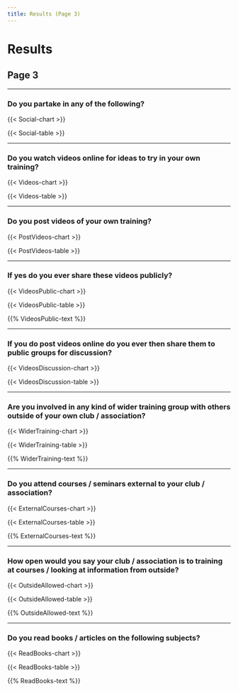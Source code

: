 ```yaml
---
title: Results (Page 3)
---
```

<script type="text/javascript" src="https://www.gstatic.com/charts/loader.js"></script>
<script type="text/javascript">google.charts.load('current', {'packages':['corechart','bar','table']});</script>

# Results 
## Page 3

***

### Do you partake in any of the following?

{{< Social-chart >}}
<script type="text/javascript">google.charts.setOnLoadCallback(drawChartSocial);</script>
<div id="chart-Social" class="chart"></div>
{{< Social-table >}}
<script type="text/javascript">google.charts.setOnLoadCallback(drawTableSocial);</script>
<div id="table-Social" class="table"></div>

***

### Do you watch videos online for ideas to try in your own training?

{{< Videos-chart >}}
<script type="text/javascript">google.charts.setOnLoadCallback(drawChartVideos);</script>
<div id="chart-Videos" class="chart"></div>
{{< Videos-table >}}
<script type="text/javascript">google.charts.setOnLoadCallback(drawTableVideos);</script>
<div id="table-Videos" class="table"></div>

***

### Do you post videos of your own training?

{{< PostVideos-chart >}}
<script type="text/javascript">google.charts.setOnLoadCallback(drawChartPostVideos);</script>
<div id="chart-PostVideos" class="chart"></div>
{{< PostVideos-table >}}
<script type="text/javascript">google.charts.setOnLoadCallback(drawTablePostVideos);</script>
<div id="table-PostVideos" class="table"></div>

***

### If yes do you ever share these videos publicly?

{{< VideosPublic-chart >}}
<script type="text/javascript">google.charts.setOnLoadCallback(drawChartVideosPublic);</script>
<div id="chart-VideosPublic" class="chart"></div>
{{< VideosPublic-table >}}
<script type="text/javascript">google.charts.setOnLoadCallback(drawTableVideosPublic);</script>
<div id="table-VideosPublic" class="table"></div>

{{% VideosPublic-text %}}

***

### If you do post videos online do you ever then share them to public groups for discussion?

{{< VideosDiscussion-chart >}}
<script type="text/javascript">google.charts.setOnLoadCallback(drawChartVideosDiscussion);</script>
<div id="chart-VideosDiscussion" class="chart"></div>
{{< VideosDiscussion-table >}}
<script type="text/javascript">google.charts.setOnLoadCallback(drawTableVideosDiscussion);</script>
<div id="table-VideosDiscussion" class="table"></div>

***

### Are you involved in any kind of wider training group with others outside of your own club / association?

{{< WiderTraining-chart >}}
<script type="text/javascript">google.charts.setOnLoadCallback(drawChartWiderTraining);</script>
<div id="chart-WiderTraining" class="chart"></div>
{{< WiderTraining-table >}}
<script type="text/javascript">google.charts.setOnLoadCallback(drawTableWiderTraining);</script>
<div id="table-WiderTraining" class="table"></div>

{{% WiderTraining-text %}}

***

### Do you attend courses / seminars external to your club / association?

{{< ExternalCourses-chart >}}
<script type="text/javascript">google.charts.setOnLoadCallback(drawChartExternalCourses);</script>
<div id="chart-ExternalCourses" class="chart"></div>
{{< ExternalCourses-table >}}
<script type="text/javascript">google.charts.setOnLoadCallback(drawTableExternalCourses);</script>
<div id="table-ExternalCourses" class="table"></div>

{{% ExternalCourses-text %}}

***

### How open would you say your club / association is to training at courses / looking at information from outside?

{{< OutsideAllowed-chart >}}
<script type="text/javascript">google.charts.setOnLoadCallback(drawChartOutsideAllowed);</script>
<div id="chart-OutsideAllowed" class="chart"></div>
{{< OutsideAllowed-table >}}
<script type="text/javascript">google.charts.setOnLoadCallback(drawTableOutsideAllowed);</script>
<div id="table-OutsideAllowed" class="table"></div>

{{% OutsideAllowed-text %}}

***

### Do you read books / articles on the following subjects?

{{< ReadBooks-chart >}}
<script type="text/javascript">google.charts.setOnLoadCallback(drawChartReadBooks);</script>
<div id="chart-ReadBooks" class="chart"></div>
{{< ReadBooks-table >}}
<script type="text/javascript">google.charts.setOnLoadCallback(drawTableReadBooks);</script>
<div id="table-ReadBooks" class="table"></div>

{{% ReadBooks-text %}}